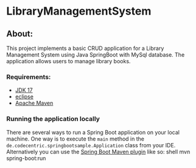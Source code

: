 # LibraryManagementSystem
## About:
This project implements a basic CRUD application for a Library Management System using Java SpringBoot with MySql database. The application allows users to manage library books.

### Requirements:
* [JDK 17](https://www.eclipse.org/downloads/)
* [eclipse](https://www.eclipse.org/downloads/)
* [Apache Maven](https://maven.apache.org/install.html)

### Running the application locally

There are several ways to run a Spring Boot application on your local machine. One way is to execute the `main` method in the `de.codecentric.springbootsample.Application` class from your IDE.
Alternatively you can use the [Spring Boot Maven plugin](https://docs.spring.io/spring-boot/docs/current/reference/html/build-tool-plugins-maven-plugin.html) like so:
shell
mvn spring-boot:run
